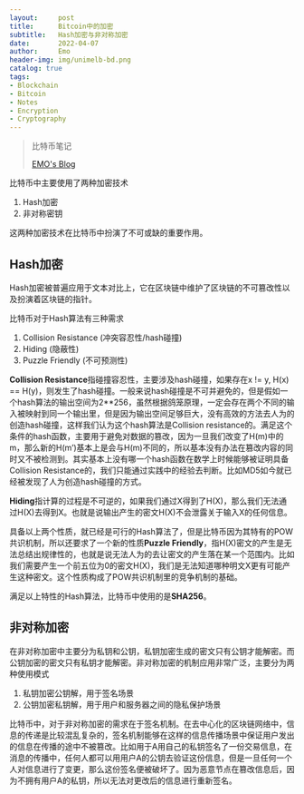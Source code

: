 ```yaml
---
layout:     post
title:      Bitcoin中的加密
subtitle:   Hash加密与非对称加密
date:       2022-04-07
author:     Emo
header-img: img/unimelb-bd.png
catalog: true
tags:
- Blockchain
- Bitcoin
- Notes
- Encryption
- Cryptography
---
```


> 比特币笔记
>
> [EMO's Blog](https://emosama.github.io/)

比特币中主要使用了两种加密技术

1. Hash加密
2. 非对称密钥

这两种加密技术在比特币中扮演了不可或缺的重要作用。

## Hash加密

Hash加密被普遍应用于文本对比上，它在区块链中维护了区块链的不可篡改性以及扮演着区块链的指针。

比特币对于Hash算法有三种需求

1. Collision Resistance (冲突容忍性/hash碰撞)
2. Hiding (隐蔽性)
3. Puzzle Friendly (不可预测性)

**Collision Resistance**指碰撞容忍性，主要涉及hash碰撞，如果存在x != y, H(x) == H(y)，则发生了hash碰撞。一般来说hash碰撞是不可并避免的，但是假如一个hash算法的输出空间为2\*\*256，虽然根据鸽笼原理，一定会存在两个不同的输入被映射到同一个输出里，但是因为输出空间足够巨大，没有高效的方法去人为的创造hash碰撞，这样我们认为这个hash算法是Collision resistance的。满足这个条件的hash函数，主要用于避免对数据的篡改，因为一旦我们改变了H(m)中的m，那么新的H(m’)基本上是会与H(m)不同的，所以基本没有办法在篡改内容的同时又不被检测到。其实基本上没有哪一个hash函数在数学上时候能够被证明具备Collision Resistance的，我们只能通过实践中的经验去判断。比如MD5如今就已经被发现了人为创造hash碰撞的方式。

**Hiding**指计算的过程是不可逆的，如果我们通过X得到了H(X)，那么我们无法通过H(X)去得到X。也就是说输出产生的密文H(X)不会泄露关于输入X的任何信息。

具备以上两个性质，就已经是可行的Hash算法了，但是比特币因为其特有的POW共识机制，所以还要求了一个新的性质**Puzzle Friendly**，指H(X)密文的产生是无法总结出规律性的，也就是说无法人为的去让密文的产生落在某一个范围内。比如我们需要产生一个前五位为0的密文H(X)，我们是无法知道哪种明文X更有可能产生这种密文。这个性质构成了POW共识机制里的竞争机制的基础。

满足以上特性的Hash算法，比特币中使用的是**SHA256**。

## 非对称加密

在非对称加密中主要分为私钥和公钥，私钥加密生成的密文只有公钥才能解密。而公钥加密的密文只有私钥才能解密。非对称加密的机制应用非常广泛，主要分为两种使用模式

1. 私钥加密公钥解，用于签名场景
2. 公钥加密私钥解，用于用户和服务器之间的隐私保护场景

比特币中，对于非对称加密的需求在于签名机制。在去中心化的区块链网络中，信息的传递是比较混乱复杂的，签名机制能够在这样的信息传播场景中保证用户发出的信息在传播的途中不被篡改。比如用于A用自己的私钥签名了一份交易信息，在消息的传播中，任何人都可以用用户A的公钥去验证这份信息，但是一旦任何一个人对信息进行了变更，那么这份签名便被破坏了。因为恶意节点在篡改信息后，因为不拥有用户A的私钥，所以无法对更改后的信息进行重新签名。
